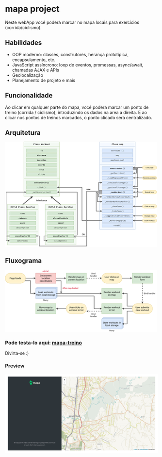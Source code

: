 # mapa project
Neste webApp você poderá marcar no mapa locais para exercícios (corrida/ciclismo).
## Habilidades
- OOP moderno: classes, construtores, herança prototípica, encapsulamento, etc.
- JavaScript assíncrono: loop de eventos, promessas, async/await, chamadas AJAX e APIs
- Geolocalização 
- Planejamento de projeto e mais

## Funcionalidade
Ao clicar em qualquer parte do mapa, você podera marcar um ponto de treino (corrida / ciclismo), introduzindo os dados na area a direita. E ao clicar nos pontos de treinos marcados, o ponto clicado será centralizado.

## Arquitetura 
<a href=""><img src="Mapty-architecture-final.png" class="media-object  img-responsive img-thumbnail" width="500px"></a>

## Fluxograma
<img src="Mapty-flowchart.png" width="500px">

### Pode testa-lo aqui: [mapa-treino](https://mapa-treino.netlify.app/)

Divirta-se :)
### Preview
<a href="https://mapa-treino.netlify.app/"><img src="screencapture-mapa.png" class="media-object  img-responsive img-thumbnail" width="550px"></a>
